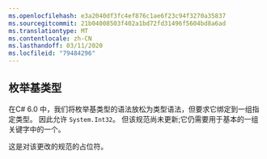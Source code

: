 ```yaml
---
ms.openlocfilehash: e3a2040df3fc4ef876c1ae6f23c94f3270a35837
ms.sourcegitcommit: 21b04008503f402a1bd72fd31496f5604bd8a6ad
ms.translationtype: MT
ms.contentlocale: zh-CN
ms.lasthandoff: 03/11/2020
ms.locfileid: "79484296"
---
```

## <a name="enum-base-type"></a>枚举基类型

在C# 6.0 中，我们将枚举基类型的语法放松为类型语法，但要求它绑定到一组指定类型。 因此允许 `System.Int32`。 但该规范尚未更新;它仍需要用于基本的一组关键字中的一个。

这是对该更改的规范的占位符。
